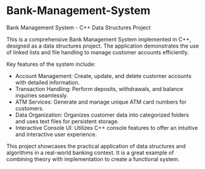# Bank-Management-System
Bank Management System - C++ Data Structures Project

This is a comprehensive Bank Management System implemented in C++, designed as a data structures project. The application demonstrates the use of linked lists and file handling to manage customer accounts efficiently.

Key features of the system include:
- Account Management: Create, update, and delete customer accounts with detailed information.
- Transaction Handling: Perform deposits, withdrawals, and balance inquiries seamlessly.
- ATM Services: Generate and manage unique ATM card numbers for customers.
- Data Organization: Organizes customer data into categorized folders and uses text files for persistent storage.
- Interactive Console UI: Utilizes C++ console features to offer an intuitive and interactive user experience.

This project showcases the practical application of data structures and algorithms in a real-world banking context. It is a great example of combining theory with implementation to create a functional system.
